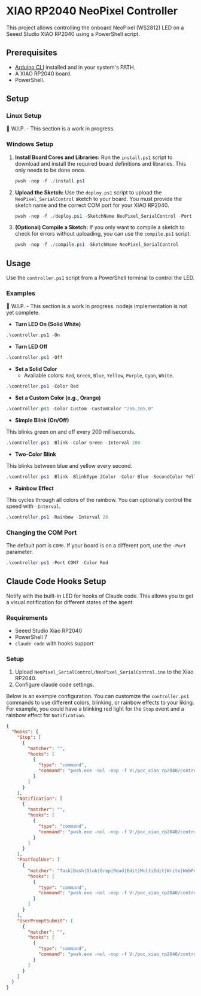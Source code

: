 # XIAO RP2040 NeoPixel Controller

This project allows controlling the onboard NeoPixel (WS2812) LED on a Seeed Studio XIAO RP2040 using a PowerShell script.

## Prerequisites

- [Arduino CLI](https://arduino.github.io/arduino-cli/latest/) installed and in your system's PATH.
- A XIAO RP2040 board.
- PowerShell.

## Setup

### Linux Setup

📅 W.I.P. - This section is a work in progress.

### Windows Setup

1.  **Install Board Cores and Libraries:**
    Run the `install.ps1` script to download and install the required board definitions and libraries. This only needs to be done once.

    ```powershell
    pwsh -nop -f ./install.ps1
    ```

2.  **Upload the Sketch:**
    Use the `deploy.ps1` script to upload the `NeoPixel_SerialControl` sketch to your board. You must provide the sketch name and the correct COM port for your XIAO RP2040.

    ```powershell
    pwsh -nop -f ./deploy.ps1 -SketchName NeoPixel_SerialControl -Port COM6
    ```

3.  **(Optional) Compile a Sketch:**
    If you only want to compile a sketch to check for errors without uploading, you can use the `compile.ps1` script.

    ```powershell
    pwsh -nop -f ./compile.ps1 -SketchName NeoPixel_SerialControl
    ```

## Usage

Use the `controller.ps1` script from a PowerShell terminal to control the LED.

### Examples

📅 W.I.P. - This section is a work in progress. nodejs implementation is not yet complete.

- **Turn LED On (Solid White)**

```powershell
.\controller.ps1 -On
```

- **Turn LED Off**

```powershell
.\controller.ps1 -Off
```

- **Set a Solid Color**
  - Available colors: `Red`, `Green`, `Blue`, `Yellow`, `Purple`, `Cyan`, `White`.

```powershell
.\controller.ps1 -Color Red
```

- **Set a Custom Color (e.g., Orange)**

```powershell
.\controller.ps1 -Color Custom -CustomColor "255,165,0"
```

- **Simple Blink (On/Off)**

This blinks green on and off every 200 milliseconds.

```powershell
.\controller.ps1 -Blink -Color Green -Interval 200
```

- **Two-Color Blink**

This blinks between blue and yellow every second.

```powershell
.\controller.ps1 -Blink -BlinkType 2Color -Color Blue -SecondColor Yellow -Interval 1000
```

- **Rainbow Effect**

This cycles through all colors of the rainbow. You can optionally control the speed with `-Interval`.

```powershell
.\controller.ps1 -Rainbow -Interval 20
```

### Changing the COM Port

The default port is `COM6`. If your board is on a different port, use the `-Port` parameter.

```powershell
.\controller.ps1 -Port COM7 -Color Red
```

## Claude Code Hooks Setup

Notify with the built-in LED for hooks of Claude code. This allows you to get a visual notification for different states of the agent.

### Requirements

- Seeed Studio Xiao RP2040
- PowerShell 7
- `claude code` with hooks support

### Setup

1.  Upload `NeoPixel_SerialControl/NeoPixel_SerialControl.ino` to the Xiao RP2040.
2.  Configure claude code settings.

Below is an example configuration. You can customize the `controller.ps1` commands to use different colors, blinking, or rainbow effects to your liking. For example, you could have a blinking red light for the `Stop` event and a rainbow effect for `Notification`.

```json
{
  "hooks": {
    "Stop": [
      {
        "matcher": "",
        "hooks": [
          {
            "type": "command",
            "command": "pwsh.exe -nol -nop -f V:/poc_xiao_rp2040/controller.ps1 -Color Blue"
          }
        ]
      }
    ],
    "Notification": [
      {
        "matcher": "",
        "hooks": [
          {
            "type": "command",
            "command": "pwsh.exe -nol -nop -f V:/poc_xiao_rp2040/controller.ps1 -Blink -Color Yellow -Interval 500"
          }
        ]
      }
    ],
    "PostToolUse": [
      {
        "matcher": "Task|Bash|Glob|Grep|Read|Edit|MultiEdit|Write|WebFetch|WebSearch",
        "hooks": [
          {
            "type": "command",
            "command": "pwsh.exe -nol -nop -f V:/poc_xiao_rp2040/controller.ps1 -Color Green"
          }
        ]
      }
    ],
    "UserPromptSubmit": [
      {
        "matcher": "",
        "hooks": [
          {
            "type": "command",
            "command": "pwsh.exe -nol -nop -f V:/poc_xiao_rp2040/controller.ps1 -Color Purple"
          }
        ]
      }
    ]
  }
}
```
